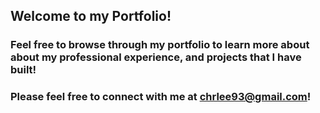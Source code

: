 ## Welcome to my Portfolio! 

### Feel free to browse through my portfolio to learn more about about my professional experience, and projects that I have built! 

### Please feel free to connect with me at chrlee93@gmail.com! 
